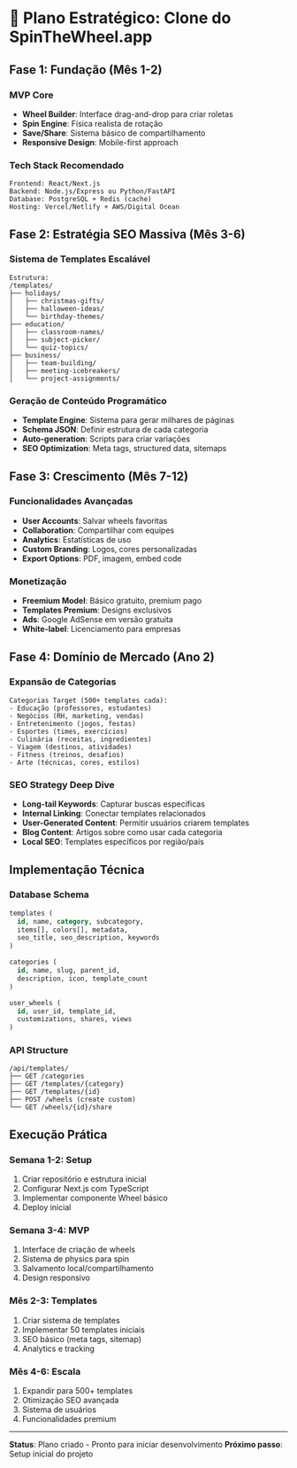 # 🎯 **Plano Estratégico: Clone do SpinTheWheel.app**

## **Fase 1: Fundação (Mês 1-2)**

### **MVP Core**
- **Wheel Builder**: Interface drag-and-drop para criar roletas
- **Spin Engine**: Física realista de rotação
- **Save/Share**: Sistema básico de compartilhamento
- **Responsive Design**: Mobile-first approach

### **Tech Stack Recomendado**
```
Frontend: React/Next.js
Backend: Node.js/Express ou Python/FastAPI
Database: PostgreSQL + Redis (cache)
Hosting: Vercel/Netlify + AWS/Digital Ocean
```

## **Fase 2: Estratégia SEO Massiva (Mês 3-6)**

### **Sistema de Templates Escalável**
```
Estrutura:
/templates/
├── holidays/
│   ├── christmas-gifts/
│   ├── halloween-ideas/
│   └── birthday-themes/
├── education/
│   ├── classroom-names/
│   ├── subject-picker/
│   └── quiz-topics/
├── business/
│   ├── team-building/
│   ├── meeting-icebreakers/
│   └── project-assignments/
```

### **Geração de Conteúdo Programático**
- **Template Engine**: Sistema para gerar milhares de páginas
- **Schema JSON**: Definir estrutura de cada categoria
- **Auto-generation**: Scripts para criar variações
- **SEO Optimization**: Meta tags, structured data, sitemaps

## **Fase 3: Crescimento (Mês 7-12)**

### **Funcionalidades Avançadas**
- **User Accounts**: Salvar wheels favoritas
- **Collaboration**: Compartilhar com equipes
- **Analytics**: Estatísticas de uso
- **Custom Branding**: Logos, cores personalizadas
- **Export Options**: PDF, imagem, embed code

### **Monetização**
- **Freemium Model**: Básico gratuito, premium pago
- **Templates Premium**: Designs exclusivos
- **Ads**: Google AdSense em versão gratuita
- **White-label**: Licenciamento para empresas

## **Fase 4: Domínio de Mercado (Ano 2)**

### **Expansão de Categorias**
```
Categorias Target (500+ templates cada):
- Educação (professores, estudantes)
- Negócios (RH, marketing, vendas)
- Entretenimento (jogos, festas)
- Esportes (times, exercícios)
- Culinária (receitas, ingredientes)
- Viagem (destinos, atividades)
- Fitness (treinos, desafios)
- Arte (técnicas, cores, estilos)
```

### **SEO Strategy Deep Dive**
- **Long-tail Keywords**: Capturar buscas específicas
- **Internal Linking**: Conectar templates relacionados
- **User-Generated Content**: Permitir usuários criarem templates
- **Blog Content**: Artigos sobre como usar cada categoria
- **Local SEO**: Templates específicos por região/país

## **Implementação Técnica**

### **Database Schema**
```sql
templates (
  id, name, category, subcategory, 
  items[], colors[], metadata, 
  seo_title, seo_description, keywords
)

categories (
  id, name, slug, parent_id, 
  description, icon, template_count
)

user_wheels (
  id, user_id, template_id, 
  customizations, shares, views
)
```

### **API Structure**
```
/api/templates/
├── GET /categories
├── GET /templates/{category}
├── GET /templates/{id}
├── POST /wheels (create custom)
└── GET /wheels/{id}/share
```

## **Execução Prática**

### **Semana 1-2: Setup**
1. Criar repositório e estrutura inicial
2. Configurar Next.js com TypeScript
3. Implementar componente Wheel básico
4. Deploy inicial

### **Semana 3-4: MVP**
1. Interface de criação de wheels
2. Sistema de physics para spin
3. Salvamento local/compartilhamento
4. Design responsivo

### **Mês 2-3: Templates**
1. Criar sistema de templates
2. Implementar 50 templates iniciais
3. SEO básico (meta tags, sitemap)
4. Analytics e tracking

### **Mês 4-6: Escala**
1. Expandir para 500+ templates
2. Otimização SEO avançada
3. Sistema de usuários
4. Funcionalidades premium

---

**Status**: Plano criado - Pronto para iniciar desenvolvimento
**Próximo passo**: Setup inicial do projeto